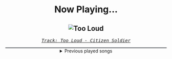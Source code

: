 <div align="center"> 
<h1>Now Playing...</h1>

![Too Loud](https://i.scdn.co/image/ab67616d00001e02c026893c0a1f4e73f2ea2098)
--
_<samp><a href="https://open.spotify.com/track/33ASwNfXWx1BrVjYtndyyr">Track: Too Loud - Citizen Soldier</a></samp>_

<div style="border: 1px #4B5054 solid"></div>
<details>
  <summary>
    Previous played songs
  </summary>
  <table>
    <thead>
      <tr>
        <th>
          Artist
        </th>
        <th>
          Song
        </th>
        <th>
          Link
        </th>
      </tr>
    </thead>
    <tbody>
      <tr><td>Citizen Soldier</td><td>Too Loud</td><td><a href="https://open.spotify.com/track/33ASwNfXWx1BrVjYtndyyr">https://open.spotify.com/track/33ASwNfXWx1BrVjYtndyyr</a></td></tr><tr><td>WeStillDie</td><td>Dead Whispers</td><td><a href="https://open.spotify.com/track/2VzItbEW9jOoDnqVHdpR0n">https://open.spotify.com/track/2VzItbEW9jOoDnqVHdpR0n</a></td></tr><tr><td>We Came As Romans</td><td>one by one</td><td><a href="https://open.spotify.com/track/2xIvHnbzpdwVa9vODhiknm">https://open.spotify.com/track/2xIvHnbzpdwVa9vODhiknm</a></td></tr><tr><td>Adept</td><td>Parting Ways</td><td><a href="https://open.spotify.com/track/02z82YXVP6bQlIUt7r3gK5">https://open.spotify.com/track/02z82YXVP6bQlIUt7r3gK5</a></td></tr><tr><td>Jonathan Young</td><td>Soda Pop (Metal Version)</td><td><a href="https://open.spotify.com/track/6CbatLtaYfCRnvdqssmLGt">https://open.spotify.com/track/6CbatLtaYfCRnvdqssmLGt</a></td></tr><tr><td>Lindsey Stirling</td><td>Eye Of The Untold Her (Echo In The Dark)</td><td><a href="https://open.spotify.com/track/2YjWW5jV1IfY8mml4fEvc3">https://open.spotify.com/track/2YjWW5jV1IfY8mml4fEvc3</a></td></tr><tr><td>Pendulum</td><td>Guiding Lights</td><td><a href="https://open.spotify.com/track/72IItEqfWxby0H0q1TCXbP">https://open.spotify.com/track/72IItEqfWxby0H0q1TCXbP</a></td></tr><tr><td>Silos</td><td>iF_i_FaLL</td><td><a href="https://open.spotify.com/track/12O1jHrTRLaQE2fWeZatIz">https://open.spotify.com/track/12O1jHrTRLaQE2fWeZatIz</a></td></tr><tr><td>Dayseeker</td><td>Shapeshift</td><td><a href="https://open.spotify.com/track/6JETZ58xlV6YGNQWLj2T0A">https://open.spotify.com/track/6JETZ58xlV6YGNQWLj2T0A</a></td></tr><tr><td>Shinigami</td><td>Martial Arts Prinzip</td><td><a href="https://open.spotify.com/track/0EPTd2GQbrw2DHsQtZyXE7">https://open.spotify.com/track/0EPTd2GQbrw2DHsQtZyXE7</a></td></tr><tr><td>UNFINISH</td><td>Sorry for the Fuss Again</td><td><a href="https://open.spotify.com/track/4PAnPIfSY3KFnWHkLsHkGb">https://open.spotify.com/track/4PAnPIfSY3KFnWHkLsHkGb</a></td></tr><tr><td>Circle of Dust</td><td>Invisible World</td><td><a href="https://open.spotify.com/track/6Mm9rzMqSUicJogROZcZu4">https://open.spotify.com/track/6Mm9rzMqSUicJogROZcZu4</a></td></tr><tr><td>Bad Omens</td><td>Specter</td><td><a href="https://open.spotify.com/track/5krhWYmWIKJhI96deUujm8">https://open.spotify.com/track/5krhWYmWIKJhI96deUujm8</a></td></tr><tr><td>Bad Omens</td><td>Specter</td><td><a href="https://open.spotify.com/track/5krhWYmWIKJhI96deUujm8">https://open.spotify.com/track/5krhWYmWIKJhI96deUujm8</a></td></tr><tr><td>Bad Omens</td><td>Specter</td><td><a href="https://open.spotify.com/track/5krhWYmWIKJhI96deUujm8">https://open.spotify.com/track/5krhWYmWIKJhI96deUujm8</a></td></tr><tr><td>Bad Omens</td><td>Specter</td><td><a href="https://open.spotify.com/track/5krhWYmWIKJhI96deUujm8">https://open.spotify.com/track/5krhWYmWIKJhI96deUujm8</a></td></tr><tr><td>Bad Omens</td><td>Specter</td><td><a href="https://open.spotify.com/track/5krhWYmWIKJhI96deUujm8">https://open.spotify.com/track/5krhWYmWIKJhI96deUujm8</a></td></tr><tr><td>Bad Omens</td><td>Specter</td><td><a href="https://open.spotify.com/track/5krhWYmWIKJhI96deUujm8">https://open.spotify.com/track/5krhWYmWIKJhI96deUujm8</a></td></tr><tr><td>Bad Omens</td><td>Specter</td><td><a href="https://open.spotify.com/track/5krhWYmWIKJhI96deUujm8">https://open.spotify.com/track/5krhWYmWIKJhI96deUujm8</a></td></tr><tr><td>Bad Omens</td><td>Specter</td><td><a href="https://open.spotify.com/track/5krhWYmWIKJhI96deUujm8">https://open.spotify.com/track/5krhWYmWIKJhI96deUujm8</a></td></tr>
    </tbody>
  </table>
</details>

</div>
